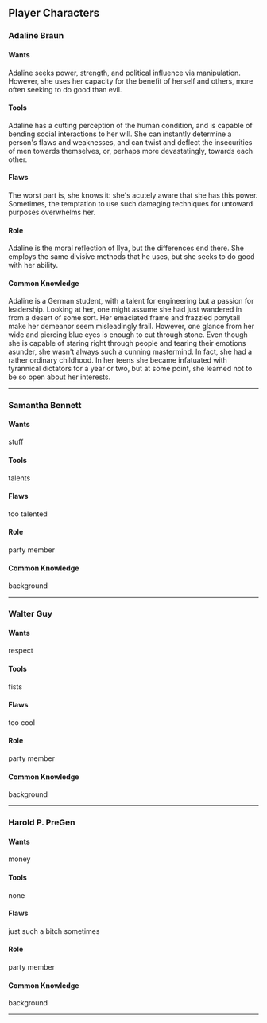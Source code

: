
Player Characters
-----------------

### Adaline Braun ###

#### Wants ####
Adaline seeks power, strength, and political influence via manipulation.
However, she uses her capacity for the benefit of herself and others,
more often seeking to do good than evil.

#### Tools ####
Adaline has a cutting perception of the human condition,
and is capable of bending social interactions to her will.
She can instantly determine a person's flaws and weaknesses,
and can twist and deflect the insecurities of men towards themselves,
or, perhaps more devastatingly, towards each other.

#### Flaws ####
The worst part is, she knows it: she's acutely aware that she has this power.
Sometimes, the temptation to use such damaging techniques for untoward purposes overwhelms her.

#### Role ####
Adaline is the moral reflection of Ilya, but the differences end there.
She employs the same divisive methods that he uses,
but she seeks to do good with her ability.

#### Common Knowledge ####
Adaline is a German student, with a talent for engineering but a passion for leadership.
Looking at her, one might assume she had just wandered in from a desert of some sort.
Her emaciated frame and frazzled ponytail make her demeanor seem misleadingly frail.
However, one glance from her wide and piercing blue eyes is enough to cut through stone.
Even though she is capable of staring right through people and tearing their emotions asunder,
she wasn't always such a cunning mastermind.
In fact, she had a rather ordinary childhood.
In her teens she became infatuated with tyrannical dictators for a year or two,
but at some point, she learned not to be so open about her interests.

---

### Samantha Bennett ###

#### Wants ####
stuff

#### Tools ####
talents

#### Flaws ####
too talented

#### Role ####
party member

#### Common Knowledge ####
background

---

### Walter Guy ###

#### Wants ####
respect

#### Tools ####
fists

#### Flaws ####
too cool

#### Role ####
party member

#### Common Knowledge ####
background

---


### Harold P. PreGen ###

#### Wants ####
money

#### Tools ####
none

#### Flaws ####
just such a bitch sometimes

#### Role ####
party member

#### Common Knowledge ####
background

---

